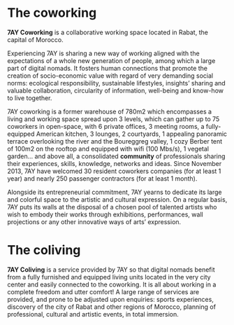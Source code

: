 # The coworking

__7AY Coworking__ is a collaborative working space located in Rabat, the capital of Morocco. 

Experiencing 7AY is sharing a new way of working aligned with the expectations of a whole new generation of people, among which a large part of digital nomads. It fosters human connections that promote the creation of socio-economic value with regard of very demanding social norms: ecological responsibility, sustainable lifestyles, insights’ sharing and valuable collaboration, circularity of information, well-being and know-how to live together.

7AY coworking is a former warehouse of 780m2 which encompasses a living and working space spread upon 3 levels, which can gather up to 75 coworkers in open-space, with 6 private offices, 3 meeting rooms, a fully-equipped American kitchen, 3 lounges, 2 courtyards, 1 appealing panoramic terrace overlooking the river and the Boureggreg valley, 1 cozy Berber tent of 100m2 on the rooftop and equipped with wifi (100 Mbs/s), 1 vegetal garden... and above all, a consolidated __community__ of professionals sharing their experiences, skills, knowledge, networks and ideas.
Since November 2013, 7AY have welcomed 30 resident coworkers companies (for at least 1 year) and nearly 250 passenger contractors (for at least 1 month).

Alongside its entrepreneurial commitment, 7AY yearns to dedicate its large and colorful space to the artistic and cultural expression. On a regular basis, 7AY puts its walls at the disposal of a chosen pool of talented artists who wish to embody their works through exhibitions, performances, wall projections or any other innovative ways of arts’ expression.

# The coliving

__7AY Coliving__ is a service provided by 7AY so that digital nomads benefit from a fully furnished and equipped living units located in the very city center and easily connected to the coworking. It is all about working in a complete freedom and utter comfort! 
A large range of services are provided, and prone to be adjusted upon enquiries: sports experiences, discovery of the city of Rabat and other regions of Morocco, planning of professional, cultural and artistic events, in total immersion.

